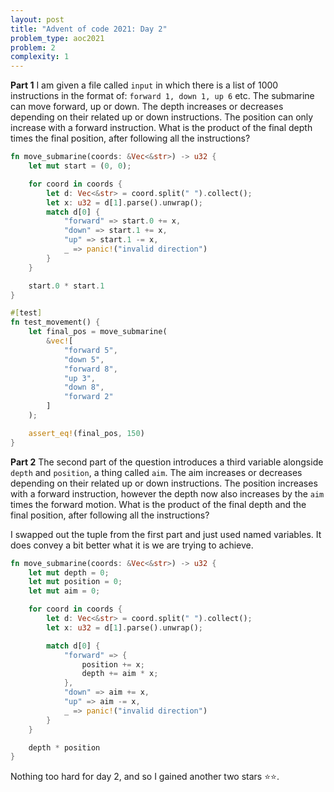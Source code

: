 ```yaml
---
layout: post
title: "Advent of code 2021: Day 2"
problem_type: aoc2021
problem: 2
complexity: 1
---
```


**Part 1**
I am given a file called `input` in which there is a list of 1000 instructions in the format of: `forward 1, down 1, up 6` etc. The submarine can move forward, up or down. The depth increases or decreases depending on their related up or down instructions. The position can only increase with a forward instruction. What is the product of the final depth times the final position, after following all the instructions?

```rust
fn move_submarine(coords: &Vec<&str>) -> u32 {
    let mut start = (0, 0);

    for coord in coords {
        let d: Vec<&str> = coord.split(" ").collect();
        let x: u32 = d[1].parse().unwrap();
        match d[0] {
            "forward" => start.0 += x,
            "down" => start.1 += x,
            "up" => start.1 -= x,
            _ => panic!("invalid direction")
        }
    }

    start.0 * start.1
}

#[test]
fn test_movement() {
    let final_pos = move_submarine(
        &vec![
            "forward 5",
            "down 5",
            "forward 8",
            "up 3",
            "down 8",
            "forward 2"
        ]
    );

    assert_eq!(final_pos, 150)
}
```

**Part 2**
The second part of the question introduces a third variable alongside `depth` and `position`, a thing called `aim`. The aim increases or decreases depending on their related up or down instructions. The position increases with a forward instruction, however the depth now also increases by the `aim` times the forward motion. What is the product of the final depth and the final position, after following all the instructions?

I swapped out the tuple from the first part and just used named variables. It does convey a bit better what it is we are trying to achieve.

```rust
fn move_submarine(coords: &Vec<&str>) -> u32 {
    let mut depth = 0;
    let mut position = 0;
    let mut aim = 0;

    for coord in coords {
        let d: Vec<&str> = coord.split(" ").collect();
        let x: u32 = d[1].parse().unwrap();

        match d[0] {
            "forward" => {
                position += x;
                depth += aim * x;
            },
            "down" => aim += x,
            "up" => aim -= x,
            _ => panic!("invalid direction")
        }
    }

    depth * position
}
```

Nothing too hard for day 2, and so I gained another two stars ⭐️⭐️.
